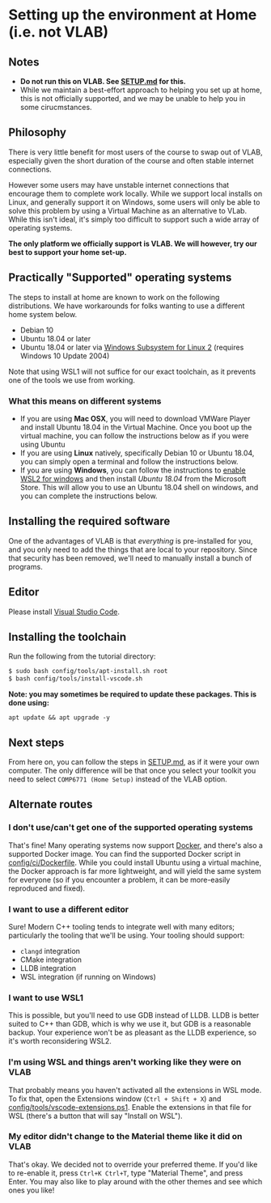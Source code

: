 # Setting up the environment at Home (i.e. not VLAB)

## Notes

* **Do not run this on VLAB. See [SETUP.md][vlab] for this.**
* While we maintain a best-effort approach to helping you set up at home, this is not officially
  supported, and we may be unable to help you in some cirucmstances.

## Philosophy

There is very little benefit for most users of the course to swap out of VLAB, especially given the short duration of the course and often stable internet connections.

However some users may have unstable internet connections that encourage them to complete work locally. While we support local installs on Linux, and generally support it on Windows, some users will only be able to solve this problem by using a Virtual Machine as an alternative to VLab. While this isn't ideal, it's simply too difficult to support such a wide array of operating systems.

**The only platform we officially support is VLAB. We will however, try our best to support your home set-up.**

## Practically "Supported" operating systems

The steps to install at home are known to work on the following distributions. We have workarounds
for folks wanting to use a different home system below.

* Debian 10
* Ubuntu 18.04 or later
* Ubuntu 18.04 or later via [Windows Subsystem for Linux 2][wsl] (requires Windows 10 Update 2004)

Note that using WSL1 will not suffice for our exact toolchain, as it prevents one of the tools we use from working.

### What this means on different systems

* If you are using **Mac OSX**, you will need to download VMWare Player and install Ubuntu 18.04 in the Virtual Machine. Once you boot up the virtual machine, you can follow the instructions below as if you were using Ubuntu
* If you are using **Linux** natively, specifically Debian 10 or Ubuntu 18.04, you can simply open a terminal and follow the instructions below.
* If you are using **Windows**, you can follow the instructions to [enable WSL2 for windows](https://docs.microsoft.com/en-us/windows/wsl/install-win10) and then install *Ubuntu 18.04* from the Microsoft Store. This will allow you to use an Ubuntu 18.04 shell on windows, and you can complete the instructions below.

## Installing the required software

One of the advantages of VLAB is that _everything_ is pre-installed for you, and you only need to
add the things that are local to your repository. Since that security has been removed, we'll need
to manually install a bunch of programs.

## Editor

Please install [Visual Studio Code][1].

## Installing the toolchain

Run the following from the tutorial directory:
```bash
$ sudo bash config/tools/apt-install.sh root
$ bash config/tools/install-vscode.sh
```

**Note: you may sometimes be required to update these packages. This is done using:**

```
apt update && apt upgrade -y
```

## Next steps

From here on, you can follow the steps in [SETUP.md][vlab], as if it were your own computer. The only difference will be that once you select your toolkit you need to select `COMP6771 (Home Setup)` instead of the VLAB option.

## Alternate routes

### I don't use/can't get one of the supported operating systems

That's fine! Many operating systems now support [Docker][4], and there's also a supported Docker
image. You can find the supported Docker script in [config/ci/Dockerfile][5]. While you could
install Ubuntu using a virtual machine, the Docker approach is far more lightweight, and will
yield the same system for everyone (so if you encounter a problem, it can be more-easily reproduced
and fixed).

### I want to use a different editor

Sure! Modern C++ tooling tends to integrate well with many editors; particularly the tooling that
we'll be using. Your tooling should support:

* `clangd` integration
* CMake integration
* LLDB integration
* WSL integration (if running on Windows)

### I want to use WSL1

This is possible, but you'll need to use GDB instead of LLDB. LLDB is better suited to C++ than GDB,
which is why we use it, but GDB is a reasonable backup. Your experience won't be as pleasant as the
LLDB experience, so it's worth reconsidering WSL2.

### I'm using WSL and things aren't working like they were on VLAB

That probably means you haven't activated all the extensions in WSL mode. To fix that, open the
Extensions window (`Ctrl + Shift + X`) and [config/tools/vscode-extensions.ps1][4]. Enable the
extensions in that file for WSL (there's a button that will say "Install on WSL").

### My editor didn't change to the Material theme like it did on VLAB

That's okay. We decided not to override your preferred theme. If you'd like to re-enable it, press
`Ctrl+K Ctrl+T`, type "Material Theme", and press Enter. You may also like to play around with the
other themes and see which ones you like!

[vlab]: SETUP.md
[wsl]: https://docs.microsoft.com/en-us/windows/wsl/install-win10
[1]: https://code.visualstudio.com/
[3]: config/tools/install-vscode.sh
[4]: config/tools/vscode-extensions.ps1
[5]: config/tools/ci/Dockerfile
[6]: config/ci/Dockerfile
[7]: config/tools/install-vcpkg-linux.sh

